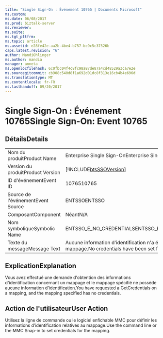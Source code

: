 ```yaml
---
title: "Single Sign-On : Événement 10765 | Documents Microsoft"
ms.custom: 
ms.date: 06/08/2017
ms.prod: biztalk-server
ms.reviewer: 
ms.suite: 
ms.tgt_pltfrm: 
ms.topic: article
ms.assetid: e28fe42e-aa2b-4be4-b757-bc9c5c37526b
caps.latest.revision: "6"
author: MandiOhlinger
ms.author: mandia
manager: anneta
ms.openlocfilehash: 6c0fbc04f4c8fc98a87de87a4cd48529a3ca7e2e
ms.sourcegitcommit: cb908c540d8f1a692d01dc8f313e16cb4b4e696d
ms.translationtype: MT
ms.contentlocale: fr-FR
ms.lasthandoff: 09/20/2017
---
```

# <a name="single-sign-on-event-10765"></a><span data-ttu-id="b6e5d-102">Single Sign-On : Événement 10765</span><span class="sxs-lookup"><span data-stu-id="b6e5d-102">Single Sign-On: Event 10765</span></span>
## <a name="details"></a><span data-ttu-id="b6e5d-103">Détails</span><span class="sxs-lookup"><span data-stu-id="b6e5d-103">Details</span></span>  
  
|||  
|-|-|  
|<span data-ttu-id="b6e5d-104">Nom du produit</span><span class="sxs-lookup"><span data-stu-id="b6e5d-104">Product Name</span></span>|<span data-ttu-id="b6e5d-105">Enterprise Single Sign-On</span><span class="sxs-lookup"><span data-stu-id="b6e5d-105">Enterprise Single Sign-On</span></span>|  
|<span data-ttu-id="b6e5d-106">Version du produit</span><span class="sxs-lookup"><span data-stu-id="b6e5d-106">Product Version</span></span>|[!INCLUDE[btsSSOVersion](../includes/btsssoversion-md.md)]|  
|<span data-ttu-id="b6e5d-107">ID d'événement</span><span class="sxs-lookup"><span data-stu-id="b6e5d-107">Event ID</span></span>|<span data-ttu-id="b6e5d-108">10765</span><span class="sxs-lookup"><span data-stu-id="b6e5d-108">10765</span></span>|  
|<span data-ttu-id="b6e5d-109">Source de l'événement</span><span class="sxs-lookup"><span data-stu-id="b6e5d-109">Event Source</span></span>|<span data-ttu-id="b6e5d-110">ENTSSO</span><span class="sxs-lookup"><span data-stu-id="b6e5d-110">ENTSSO</span></span>|  
|<span data-ttu-id="b6e5d-111">Composant</span><span class="sxs-lookup"><span data-stu-id="b6e5d-111">Component</span></span>|<span data-ttu-id="b6e5d-112">Néant</span><span class="sxs-lookup"><span data-stu-id="b6e5d-112">N/A</span></span>|  
|<span data-ttu-id="b6e5d-113">Nom symbolique</span><span class="sxs-lookup"><span data-stu-id="b6e5d-113">Symbolic Name</span></span>|<span data-ttu-id="b6e5d-114">ENTSSO_E_NO_CREDENTIALS</span><span class="sxs-lookup"><span data-stu-id="b6e5d-114">ENTSSO_E_NO_CREDENTIALS</span></span>|  
|<span data-ttu-id="b6e5d-115">Texte du message</span><span class="sxs-lookup"><span data-stu-id="b6e5d-115">Message Text</span></span>|<span data-ttu-id="b6e5d-116">Aucune information d'identification n'a été définie pour le mappage.</span><span class="sxs-lookup"><span data-stu-id="b6e5d-116">No credentials have been set for the mapping.</span></span>|  
  
## <a name="explanation"></a><span data-ttu-id="b6e5d-117">Explication</span><span class="sxs-lookup"><span data-stu-id="b6e5d-117">Explanation</span></span>  
 <span data-ttu-id="b6e5d-118">Vous avez effectué une demande d'obtention des informations d'identification concernant un mappage et le mappage spécifié ne possède aucune information d'identification.</span><span class="sxs-lookup"><span data-stu-id="b6e5d-118">You have requested a GetCredentials on a mapping, and the mapping specified has no credentials.</span></span>  
  
## <a name="user-action"></a><span data-ttu-id="b6e5d-119">Action de l'utilisateur</span><span class="sxs-lookup"><span data-stu-id="b6e5d-119">User Action</span></span>  
 <span data-ttu-id="b6e5d-120">Utilisez la ligne de commande ou le logiciel enfichable MMC pour définir les informations d'identification relatives au mappage.</span><span class="sxs-lookup"><span data-stu-id="b6e5d-120">Use the command line or the MMC Snap-in to set credentials for the mapping.</span></span>